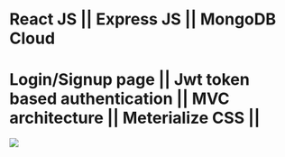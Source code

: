 # React JS  ||   Express JS  ||  MongoDB Cloud

# Login/Signup page || Jwt token based authentication  ||  MVC architecture  ||  Meterialize CSS  ||

![](https://github.com/Sanilps220/MERN-application/blob/main/screen-capture%20(3).gif)



